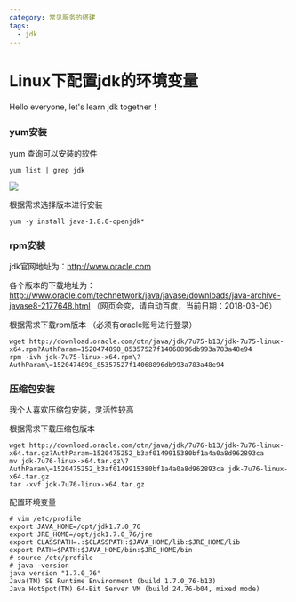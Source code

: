 ```yaml
---
category: 常见服务的搭建
tags:
  - jdk
---
```


# Linux下配置jdk的环境变量

Hello everyone, let's learn jdk together！

### yum安装

yum 查询可以安装的软件

```
yum list | grep jdk
```

![](/images/jdk1.png)

根据需求选择版本进行安装

```
yum -y install java-1.8.0-openjdk* 
```

### rpm安装

jdk官网地址为：http://www.oracle.com

各个版本的下载地址为：http://www.oracle.com/technetwork/java/javase/downloads/java-archive-javase8-2177648.html   （网页会变，请自动百度，当前日期：2018-03-06）

根据需求下载rpm版本  （必须有oracle账号进行登录）

```
wget http://download.oracle.com/otn/java/jdk/7u75-b13/jdk-7u75-linux-x64.rpm?AuthParam=1520474898_85357527f14068896db993a783a48e94
rpm -ivh jdk-7u75-linux-x64.rpm\?AuthParam\=1520474898_85357527f14068896db993a783a48e94 
```

### 压缩包安装

我个人喜欢压缩包安装，灵活性较高

根据需求下载压缩包版本

```
wget http://download.oracle.com/otn/java/jdk/7u76-b13/jdk-7u76-linux-x64.tar.gz?AuthParam=1520475252_b3af0149915380bf1a4a0a8d962893ca
mv jdk-7u76-linux-x64.tar.gz\?AuthParam\=1520475252_b3af0149915380bf1a4a0a8d962893ca jdk-7u76-linux-x64.tar.gz
tar -xvf jdk-7u76-linux-x64.tar.gz
```

配置环境变量

```
# vim /etc/profile
export JAVA_HOME=/opt/jdk1.7.0_76
export JRE_HOME=/opt/jdk1.7.0_76/jre
export CLASSPATH=.:$CLASSPATH:$JAVA_HOME/lib:$JRE_HOME/lib
export PATH=$PATH:$JAVA_HOME/bin:$JRE_HOME/bin
# source /etc/profile
# java -version
java version "1.7.0_76"
Java(TM) SE Runtime Environment (build 1.7.0_76-b13)
Java HotSpot(TM) 64-Bit Server VM (build 24.76-b04, mixed mode)
```